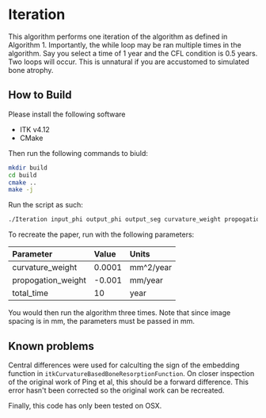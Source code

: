 # Iteration
This algorithm performs one iteration of the algorithm as defined in Algorithm 1.
Importantly, the while loop may be ran multiple times in the algorithm.
Say you select a time of 1 year and the CFL condition is 0.5 years.
Two loops will occur.
This is unnatural if you are accustomed to simulated bone atrophy.

## How to Build
Please install the following software
- ITK v4.12
- CMake

Then run the following commands to biuld:
```bash
mkdir build
cd build
cmake ..
make -j
```

Run the script as such:
```bash
./Iteration input_phi output_phi output_seg curvature_weight propogation_weight total_time [input_mask]
```

To recreate the paper, run with the following parameters:

| Parameter          | Value  | Units     |
|:------------------ |:------ |:--------- |
| curvature_weight   | 0.0001 | mm^2/year |
| propogation_weight | -0.001 | mm/year   |
| total_time         | 10     | year      |

You would then run the algorithm three times.
Note that since image spacing is in mm, the parameters must be passed in mm.

## Known problems
Central differences were used for calculting the sign of the embedding function in `itkCurvatureBasedBoneResorptionFunction`.
On closer inspection of the original work of Ping et al, this should be a forward difference.
This error hasn't been corrected so the original work can be recreated.

Finally, this code has only been tested on OSX.
